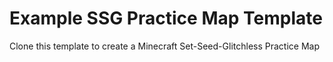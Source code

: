 # Example SSG Practice Map Template
Clone this template to create a Minecraft Set-Seed-Glitchless Practice Map
